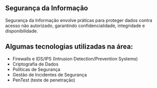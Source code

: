 ## Segurança da Informação

Segurança da Informação envolve práticas para proteger dados contra acesso não autorizado, garantindo confidencialidade, integridade e disponibilidade.

## Algumas tecnologias utilizadas na área:

-   Firewalls e IDS/IPS (Intrusion Detection/Prevention Systems)
-   Criptografia de Dados
-   Políticas de Segurança
-   Gestão de Incidentes de Segurança
-   PenTest (teste de penetração)
